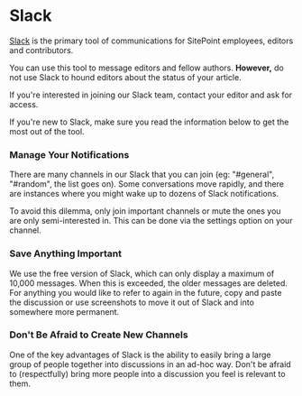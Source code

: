 # Slack

[Slack](https://slack.com/) is the primary tool of communications for SitePoint employees, editors and contributors. 

You can use this tool to message editors and fellow authors. **However,** do not use Slack to hound editors about the status of your article.

If you're interested in joining our Slack team, contact your editor and ask for access.

If you're new to Slack, make sure you read the information below to get the most out of the tool.

### Manage Your Notifications
There are many channels in our Slack that you can join (eg: "#general", "#random", the list goes on). Some conversations move rapidly, and there are instances where you might wake up to dozens of Slack notifications.

To avoid this dilemma, only join important channels or mute the ones you are only semi-interested in. This can be done via the settings option on your channel. 

### Save Anything Important
We use the free version of Slack, which can only display a maximum of 10,000 messages. When this is exceeded, the older messages are deleted. For anything you would like to refer to again in the future, copy and paste the discussion or use screenshots to move it out of Slack and into somewhere more permanent.

### Don't Be Afraid to Create New Channels
One of the key advantages of Slack is the ability to easily bring a large group of people together into discussions in an ad-hoc way. Don't be afraid to (respectfully) bring more people into a discussion you feel is relevant to them.
